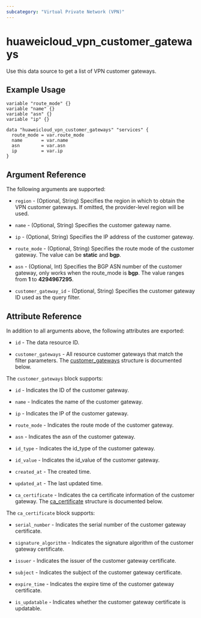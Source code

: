 ```yaml
---
subcategory: "Virtual Private Network (VPN)"
---
```


# huaweicloud_vpn_customer_gateways

Use this data source to get a list of VPN customer gateways.

## Example Usage

```hcl
variable "route_mode" {}
variable "name" {}
variable "asn" {}
variable "ip" {}

data "huaweicloud_vpn_customer_gateways" "services" {
  route_mode = var.route_mode
  name       = var.name
  asn        = var.asn
  ip         = var.ip
}
```

## Argument Reference

The following arguments are supported:

* `region` - (Optional, String) Specifies the region in which to obtain the VPN customer gateways.
  If omitted, the provider-level region will be used.

* `name` - (Optional, String) Specifies the customer gateway name.

* `ip` - (Optional, String) Specifies the IP address of the customer gateway.

* `route_mode` - (Optional, String) Specifies the route mode of the customer gateway. The value can be **static** and **bgp**.

* `asn` - (Optional, Int) Specifies the BGP ASN number of the customer gateway, only works when the route_mode is
  **bgp**. The value ranges from **1** to **4294967295**.

* `customer_gateway_id` - (Optional, String) Specifies the customer gateway ID used as the query filter.

## Attribute Reference

In addition to all arguments above, the following attributes are exported:

* `id` - The data resource ID.

* `customer_gateways` - All resource customer gateways that match the filter parameters.
  The [customer_gateways](#customer_Gateways) structure is documented below.

<a name="customer_Gateways"></a>
The `customer_gateways` block supports:

* `id` - Indicates the ID of the customer gateway.

* `name` - Indicates the name of the customer gateway.

* `ip` - Indicates the IP of the customer gateway.

* `route_mode` - Indicates the route mode of the customer gateway.

* `asn` - Indicates the asn of the customer gateway.

* `id_type` - Indicates the id_type of the customer gateway.

* `id_value` - Indicates the id_value of the customer gateway.

* `created_at` - The created time.

* `updated_at` - The last updated time.

* `ca_certificate` - Indicates the ca certificate information of the customer gateway.
  The [ca_certificate](#ca_Certificate) structure is documented below.

<a name="ca_Certificate"></a>
The `ca_certificate` block supports:

* `serial_number` - Indicates the serial number of the customer gateway certificate.

* `signature_algorithm` - Indicates the signature algorithm of the customer gateway certificate.

* `issuer` - Indicates the issuer of the customer gateway certificate.

* `subject` - Indicates the subject of the customer gateway certificate.

* `expire_time` - Indicates the expire time of the customer gateway certificate.

* `is_updatable` - Indicates whether the customer gateway certificate is updatable.
